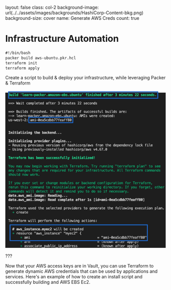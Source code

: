 
layout: false
class:  col-2
background-image: url(../../assets/images/backgrounds/HashiCorp-Content-bkg.png)
background-size: cover
name: Generate AWS Creds
count: true

# Infrastructure Automation

```hcl
#!/bin/bash
packer build aws-ubuntu.pkr.hcl
terraform init 
terraform apply
```
Create a script to build & deploy your infrastructure, while leveraging Packer & Terraform

![:scale 95%](./assets/images/Packer-Demo-Result.png) 


???

Now that your AWS access keys are in Vault, you can use Terraform to generate dynamic AWS credentials that can be used by applications and services. Here's an example of how to create an install script and successfully building and AWS EBS Ec2.